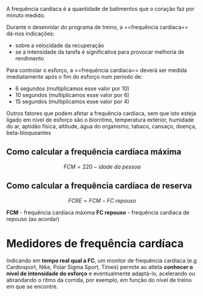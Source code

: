 A frequência cardíaca é a quantidade de batimentos que o coração faz por minuto medido.

Durante o desenrolar do programa de treino, a ==frequência cardíaca== dá-nos indicações:
- sobre a velocidade da recuperação
- se a intensidade da tarefa é significativa para provocar melhoria de rendimento

Para controlar o esforço, a ==frequência cardíaca== deverá ser medida imediatamente após o fim do esforço num período de:
- 6 segundos (multiplicamos esse valor por 10)
- 10 segundos (multiplicamos esse valor por 6)
- 15 segundos (multiplicamos esse valor por 4)

Outros fatores que podem afetar a frequência cardíaca, sem que isto esteja ligado em nível de esforço são o biorritmo, temperatura exterior, humidade do ar, aptidão física, altitude, água do organismo, tabaco, cansaço, doença, beta-bloqueantes
## Como calcular a frequência cardíaca máxima

$$FCM=220 - idade\ da\ pessoa$$

## Como calcular a frequência cardíaca de reserva

$$FCRE = FCM - FC\ repouso$$

**FCM** - frequência cardíaca máxima
**FC repouso** - frequência cardíaca de repouso (ao acordar)
# Medidores de frequência cardíaca
Indicando em **tempo real qual a FC**, um monitor de frequência cardíaca (e.g Cardiosport, Nike, Polar Sigma Sport, Times) permite ao atleta **conhecer o nível de intensidade do esforço** e eventualmente adaptá-lo, acelerando ou abrandando o ritmo da corrida, por exemplo, em função do nível de treino em que se encontre.
